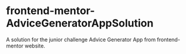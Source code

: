 # frontend-mentor-AdviceGeneratorAppSolution
A solution for the junior challenge Advice Generator App from frontend-mentor website.
